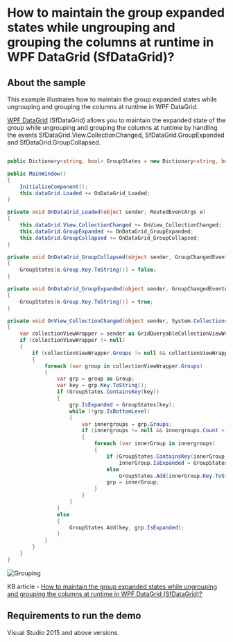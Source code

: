 # How to maintain the group expanded states while ungrouping and grouping the columns at runtime in WPF DataGrid (SfDataGrid)?

## About the sample

This example illustrates how to maintain the group expanded states while ungrouping and grouping the columns at runtime in WPF DataGrid.

[WPF DataGrid](https://www.syncfusion.com/wpf-controls/datagrid) (SfDataGrid) allows you to maintain the expanded state of the group while ungrouping and grouping the columns at runtime by handling the events SfDataGrid.View.CollectionChanged, SfDataGrid.GroupExpanded and SfDataGrid.GroupCollapsed.

```C#

public Dictionary<string, bool> GroupStates = new Dictionary<string, bool>();

public MainWindow()
{
    InitializeComponent();
    this.dataGrid.Loaded += OnDataGrid_Loaded;
}

private void OnDataGrid_Loaded(object sender, RoutedEventArgs e)
{
    this.dataGrid.View.CollectionChanged += OnView_CollectionChanged;
    this.dataGrid.GroupExpanded += OnDataGrid_GroupExpanded;
    this.dataGrid.GroupCollapsed += OnDataGrid_GroupCollapsed;
}

private void OnDataGrid_GroupCollapsed(object sender, GroupChangedEventArgs e)
{
    GroupStates[e.Group.Key.ToString()] = false;
}

private void OnDataGrid_GroupExpanded(object sender, GroupChangedEventArgs e)
{
    GroupStates[e.Group.Key.ToString()] = true;
}

private void OnView_CollectionChanged(object sender, System.Collections.Specialized.NotifyCollectionChangedEventArgs e)
{
    var collectionViewWrapper = sender as GridQueryableCollectionViewWrapper;
    if (collectionViewWrapper != null)
    {
        if (collectionViewWrapper.Groups != null && collectionViewWrapper.Groups.Count > 0)
        {
            foreach (var group in collectionViewWrapper.Groups)
            {
                var grp = group as Group;
                var key = grp.Key.ToString();
                if (GroupStates.ContainsKey(key))
                {
                    grp.IsExpanded = GroupStates[key];
                    while (!grp.IsBottomLevel)
                    {
                        var innergroups = grp.Groups;
                        if (innergroups != null && innergroups.Count > 0)
                        {
                            foreach (var innerGroup in innergroups)
                            {
                                if (GroupStates.ContainsKey(innerGroup.Key.ToString()))
                                    innerGroup.IsExpanded = GroupStates[innerGroup.Key.ToString()];
                                else
                                    GroupStates.Add(innerGroup.Key.ToString(), innerGroup.IsExpanded);
                                grp = innerGroup;
                            }
                        }
                    }
                }
                else
                {
                    GroupStates.Add(key, grp.IsExpanded);
                }
            }
        }
    }
} 

```

![Grouping](Grouping.gif)

KB article - [How to maintain the group expanded states while ungrouping and grouping the columns at runtime in WPF DataGrid (SfDataGrid)?](https://www.syncfusion.com/kb/12660/how-to-maintain-the-group-expanded-states-while-ungrouping-and-grouping-the-columns-at)

## Requirements to run the demo 

Visual Studio 2015 and above versions.
